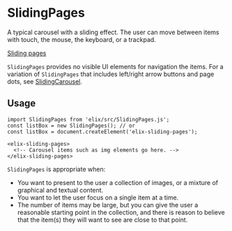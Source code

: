 # SlidingPages

A typical carousel with a sliding effect. The user can move between items with touch, the mouse, the keyboard, or a trackpad.

[Sliding pages](/demos/slidingPages.html)

`SlidingPages` provides no visible UI elements for navigation the items. For a variation of `SlidingPages` that includes left/right arrow buttons and page dots, see [SlidingCarousel](SlidingCarousel).


## Usage

    import SlidingPages from 'elix/src/SlidingPages.js';
    const listBox = new SlidingPages(); // or
    const listBox = document.createElement('elix-sliding-pages');

    <elix-sliding-pages>
      <!-- Carousel items such as img elements go here. -->
    </elix-sliding-pages>

`SlidingPages` is appropriate when:
* You want to present to the user a collection of images, or a mixture of graphical and textual content.
* You want to let the user focus on a single item at a time.
* The number of items may be large, but you can give the user a reasonable starting point in the collection, and there is reason to believe that the item(s) they will want to see are close to that point.
